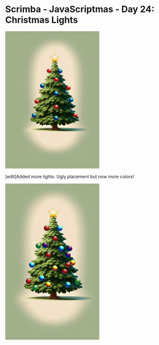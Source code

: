 # Scrimba - JavaScriptmas - Day 24: Christmas Lights

<img src="xmas-day-24-lights.gif" alt="gif of christmas tree with flashing lights" width="300px" height="auto" />

[edit]Added more lights. Ugly placement but now more colors!

<img src="xmas-day-24-lights-2.gif" alt="gif of christmas tree with flashing lights" width="300px" height="auto" />